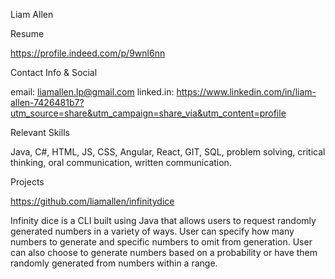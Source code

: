 Liam Allen

Resume 

https://profile.indeed.com/p/9wnl6nn

Contact Info & Social

email: liamallen.lp@gmail.com 
linked.in: https://www.linkedin.com/in/liam-allen-7426481b7?utm_source=share&utm_campaign=share_via&utm_content=profile

Relevant Skills

Java, C#, HTML, JS, CSS, Angular, React, GIT, SQL, problem solving, critical thinking, oral communication, written communication.

Projects

https://github.com/liamallen/infinitydice

Infinity dice is a CLI built using Java that allows users to request randomly generated numbers in a variety of ways. User can specify how many numbers to generate and specific numbers to omit from generation. User can also choose to generate numbers based on a probability or have them randomly generated from numbers within a range. 
